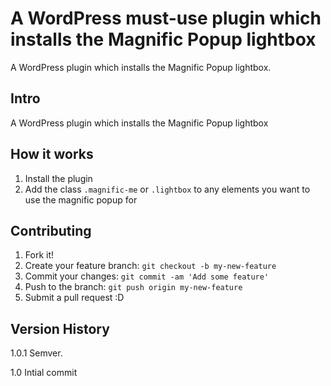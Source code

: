 # A WordPress must-use plugin which installs the Magnific Popup lightbox

A WordPress plugin which installs the Magnific Popup lightbox.

## Intro

A WordPress plugin which installs the Magnific Popup lightbox

## How it works

1. Install the plugin
2. Add the class `.magnific-me` or `.lightbox` to any <a> elements you want to use the magnific popup for

## Contributing

1. Fork it!
2. Create your feature branch: `git checkout -b my-new-feature`
3. Commit your changes: `git commit -am 'Add some feature'`
4. Push to the branch: `git push origin my-new-feature`
5. Submit a pull request :D

## Version History

1.0.1   Semver.

1.0     Intial commit
